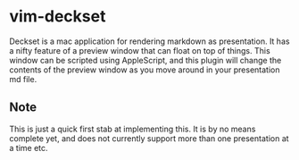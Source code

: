 # vim-deckset

Deckset is a mac application for rendering markdown as presentation. It has
a nifty feature of a preview window that can float on top of things. This
window can be scripted using AppleScript, and this plugin will change the
contents of the preview window as you move around in your presentation md file.

## Note

This is just a quick first stab at implementing this. It is by no means
complete yet, and does not currently support more than one presentation at
a time etc.
